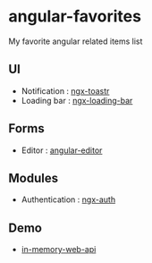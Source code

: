 # angular-favorites
My favorite angular related items list

## UI

- Notification : [ngx-toastr](https://github.com/scttcper/ngx-toastr)
- Loading bar : [ngx-loading-bar](https://github.com/aitboudad/ngx-loading-bar)

## Forms

- Editor : [angular-editor](https://github.com/kolkov/angular-editor)

## Modules

- Authentication : [ngx-auth](https://github.com/serhiisol/ngx-auth)

## Demo

- [in-memory-web-api](https://github.com/angular/in-memory-web-api)
